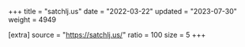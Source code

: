 +++
title = "satchlj.us"
date = "2022-03-22"
updated = "2023-07-30"
weight = 4949

[extra]
source = "https://satchlj.us/"
ratio = 100
size = 5
+++
